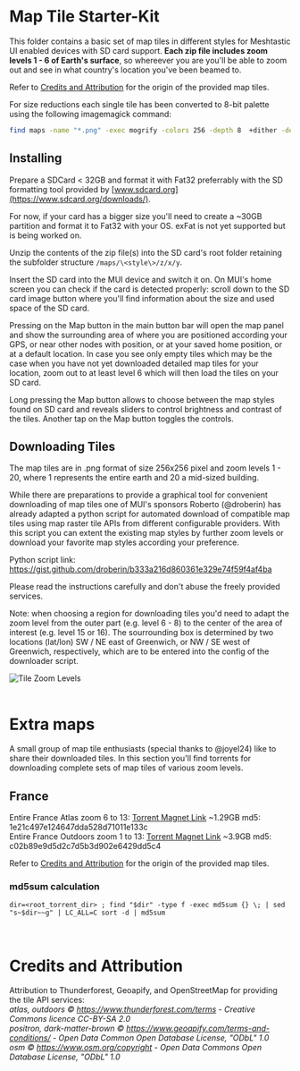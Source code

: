 # Map Tile Starter-Kit

This folder contains a basic set of map tiles in different styles for Meshtastic UI enabled devices with SD card support. **Each zip file includes zoom levels 1 - 6 of Earth's surface**, so whereever you are you'll be able to zoom out and see in what country's location you've been beamed to.

Refer to [Credits and Attribution](#Credits-and-Attribution) for the origin of the provided map tiles.

For size reductions each single tile has been converted to 8-bit palette using the following imagemagick command:

```bash
find maps -name "*.png" -exec mogrify -colors 256 -depth 8  +dither -define png:color-type=3 -alpha Background {} \;
```

## Installing

Prepare a SDCard < 32GB and format it with Fat32 preferrably with the SD formatting tool provided by [www.sdcard.org](https://www.sdcard.org/downloads/).

For now, if your card has a bigger size you'll need to create a ~30GB partition and format it to Fat32 with your OS. exFat is not yet supported but is being worked on.

Unzip the contents of the zip file(s) into the SD card's root folder retaining the subfolder structure `/maps/\<style\>/z/x/y`.

Insert the SD card into the MUI device and switch it on. On MUI's home screen you can check if the card is detected properly: scroll down to the SD card image button where you'll find information about the size and used space of the SD card.

Pressing on the Map button in the main button bar will open the map panel and show the surrounding area of where you are positioned according your GPS, or near other nodes with position, or at your saved home position, or at a default location. In case you see only empty tiles which may be the case when you have not yet downloaded detailed map tiles for your location, zoom out to at least level 6 which will then load the tiles on your SD card.

Long pressing the Map button allows to choose between the map styles found on SD card and reveals sliders to control brightness and contrast of the tiles. Another tap on the Map button toggles the controls.

## Downloading Tiles

The map tiles are in .png format of size 256x256 pixel and zoom levels 1 - 20, where 1 represents the entire earth and 20 a mid-sized building.

While there are preparations to provide a graphical tool for convenient downloading of map tiles one of MUI's sponsors Roberto (@droberin) has already adapted a python script for automated download of compatible map tiles using map raster tile APIs from different configurable providers. With this script you can extent the existing map styles by further zoom levels or download your favorite map styles according your preference.

Python script link: https://gist.github.com/droberin/b333a216d860361e329e74f59f4af4ba

Please read the instructions carefully and don't abuse the freely provided services.

Note: when choosing a region for downloading tiles you'd need to adapt the zoom level from the outer part (e.g. level 6 - 8) to the center of the area of interest (e.g. level 15 or 16). The sourrounding box is determined by two locations (lat/lon) SW / NE east of Greenwich, or NW / SE west of Greenwich, respectively, which are to be entered into the config of the downloader script.

<img src="../docs/tile_pyramid.png" alt="Tile Zoom Levels">

<br>
<br>

# Extra maps

A small group of map tile enthusiasts (special thanks to @joyel24) like to share their downloaded tiles. In this section you'll find torrents for downloading complete sets of map tiles of various zoom levels.

## France

Entire France Atlas zoom 6 to 13: [Torrent Magnet Link](https://tinyurl.com/43n7uwv3) ~1.29GB md5: 1e21c497e124647dda528d71011e133c
<br>Entire France Outdoors zoom 1 to 13: [Torrent Magnet Link](https://tinyurl.com/3xhpn7j7) ~3.9GB md5: c02b89e9d5d2c7d5b3d902e6429dd5c4

Refer to [Credits and Attribution](#CCredits-and-Attribution) for the origin of the provided map tiles.

### md5sum calculation

`dir=<root_torrent_dir> ; find "$dir" -type f -exec md5sum {} \; | sed "s~$dir~~g" | LC_ALL=C sort -d | md5sum`

<br>

# Credits and Attribution

Attribution to Thunderforest, Geoapify, and OpenStreetMap for providing the tile API services:
_<br>atlas, outdoors © https://www.thunderforest.com/terms - Creative Commons licence CC-BY-SA 2.0_
_<br>positron, dark-matter-brown © https://www.geoapify.com/terms-and-conditions/ - Open Data Common Open Database License, "ODbL" 1.0_
_<br>osm © https://www.osm.org/copyright - Open Data Commons Open Database License, "ODbL" 1.0_

